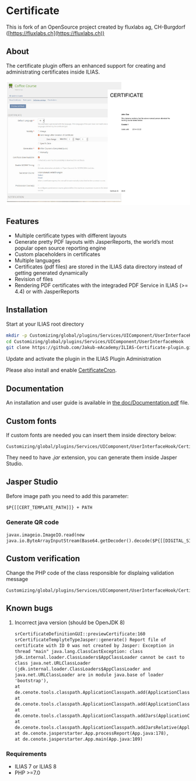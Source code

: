 # Certificate

This is fork of an OpenSource project created by fluxlabs ag, CH-Burgdorf ([https://fluxlabs.ch](https://fluxlabs.ch))

## About
The certificate plugin offers an enhanced support for creating and administrating certificates inside ILIAS.

![001](doc/images/certificate_plugin_preview.jpg)

## Features

* Multiple certificate types with different layouts
* Generate pretty PDF layouts with JasperReports, the world’s most popular open source reporting engine
* Custom placeholders in certificates
* Multiple languages
* Certificates (pdf files) are stored in the ILIAS data directory instead of getting generated dynamically
* Revision of files
* Rendering PDF certificates with the integraded PDF Service in ILIAS (>= 4.4) or with JasperReports

## Installation
Start at your ILIAS root directory
```bash
mkdir -p Customizing/global/plugins/Services/UIComponent/UserInterfaceHook
cd Customizing/global/plugins/Services/UIComponent/UserInterfaceHook
git clone https://github.com/Jakub-eAcademy/ILIAS-Certificate-plugin.git Certificate
```
Update and activate the plugin in the ILIAS Plugin Administration

Please also install and enable [CertificateCron](https://github.com/Jakub-eAcademy/CertificateCron).

## Documentation

An installation and user guide is available in [the doc/Documentation.pdf](/doc/Documentation.pdf?raw=true) file.

## Custom fonts

If custom fonts are needed you can insert them inside directory below:

```
Customizing/global/plugins/Services/UIComponent/UserInterfaceHook/Certificate/vendor/rdpascua/jasperstarter/jdbc/
```

They need to have _.jar_ extension, you can generate them inside Jasper Studio.

## Jasper Studio

Before image path you need to add this parameter:

```
$P{[[CERT_TEMPLATE_PATH]]} + PATH
```
### Generate QR code
```
javax.imageio.ImageIO.read(new java.io.ByteArrayInputStream(Base64.getDecoder().decode($P{[[DIGITAL_SIGNATURE_QR_CODE]]})))
```

## Custom verification

Change the PHP code of the class responsible for displaing validation message

```
Customizing/global/plugins/Services/UIComponent/UserInterfaceHook/Certificate/classes/checkCertificate.php
```

## Known bugs

1. Incorrect java version (should be OpenJDK 8)
   ```
   srCertificateDefinitionGUI::previewCertificate:160 srCertificateTemplyteTypeJasper::generate() Report file of certificate with ID 0 was not created by Jasper: Exception in thread "main" java.lang.ClassCastException: class jdk.internal.loader.ClassLoaders$AppClassLoader cannot be cast to class java.net.URLClassLoader (jdk.internal.loader.ClassLoaders$AppClassLoader and java.net.URLClassLoader are in module java.base of loader 'bootstrap'),
   at de.cenote.tools.classpath.ApplicationClasspath.add(ApplicationClasspath.java:75),
   at de.cenote.tools.classpath.ApplicationClasspath.add(ApplicationClasspath.java:65),
   at de.cenote.tools.classpath.ApplicationClasspath.addJars(ApplicationClasspath.java:134),
   at de.cenote.tools.classpath.ApplicationClasspath.addJarsRelative(ApplicationClasspath.java:151),
   at de.cenote.jasperstarter.App.processReport(App.java:178),
   at de.cenote.jasperstarter.App.main(App.java:109)
   ```

### Requirements
* ILIAS 7 or ILIAS 8
* PHP >=7.0
